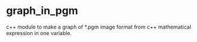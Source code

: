 # graph_in_pgm
c++ module to make a graph of *.pgm image format from c++ mathematical expression in one variable.
